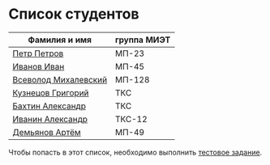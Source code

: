 # Список студентов

| Фамилия и имя | группа МИЭТ |
| ------ | ------ |
| [Петр Петров](https://www.facebook.com/kirill.varlamov.12) | МП-23 |
| [Иванов Иван](https://www.facebook.com/kirill.varlamov.12) | МП-45 |
| [Всеволод Михалевский](https://www.facebook.com/vs.mix.5) | МП-128 |
| [Кузнецов Григорий](https://vk.com/ciscomiet) | ТКС |
| [Бахтин Александр](https://vk.com/ciscomiet) | ТКС |
| [Иванин Александр](https://vk.com/ciscomiet) | ТКС-12 |
| [Демьянов Артём](https://vk.com/tema1542) | МП-49 |
Чтобы попасть в этот список, необходимо выполнить [тестовое задание](Vpiska.md).

